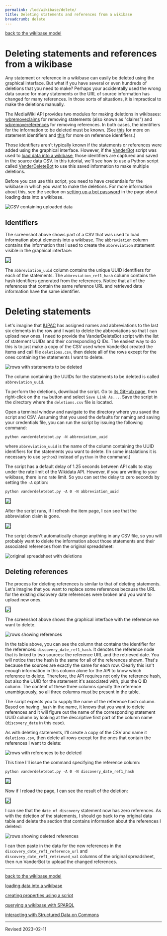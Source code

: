 ```yaml
---
permalink: /lod/wikibase/delete/
title: Deleting statements and references from a wikibase
breadcrumb: delete
---
```


[back to the wikibase model](../)

# Deleting statements and references from a wikibase

Any statement or reference in a wikibase can easily be deleted using the graphical interface. But what if you have several or even hundreds of deletions that you need to make? Perhaps your accidentally used the wrong data source for many statements or the URL of source information has changed for many references. In those sorts of situations, it is impractical to make the deletions manually. 

The MediaWiki API provides two modules for making deletions in wikibases: [wbremoveclaims](https://www.wikidata.org/w/api.php?action=help&modules=wbremoveclaims) for removing statements (also known as "claims") and [wbremovereferences](https://www.wikidata.org/w/api.php?action=help&modules=wbremovereferences) for removing references. In both cases, the identifiers for the information to be deleted must be known. (See [this](../#statement-instances) for more on statement identifiers and [this](../#references) for more on reference identifiers.) 

Those identifiers aren't typically known if the statements or references were added using the graphical interface. However, if the [VanderBot](http://vanderbi.lt/vanderbot) script was used to [load data into a wikibase](../load/), those identifiers are captured and saved in the source data CSV. In this tutorial, we'll see how to use a Python script called [VanderDeleteBot](https://github.com/HeardLibrary/linked-data/blob/master/vanderbot/vanderdeletebot.md) to use this saved information to make multiple deletions. 

Before you can use this script, you need to have credentials for the wikibase in which you want to make the deletions. For more information about this, see the section on [setting up a bot password](../load/#set-up-a-bot-password) in the page about loading data into a wikibase.

![CSV containing uploaded data](images/uploaded_data.png)

## Identifiers

The screenshot above shows part of a CSV that was used to load information about elements into a wikibase. The `abbreviation` column contains the information that I used to create the `abbreviation` statement visible in the graphical interface:

<img src="images/identifiers_gui.png" style="border:1px solid black">

The `abbreviation_uuid` column contains the unique UUID identifiers for each of the statements. The `abbreviation_ref1_hash` column contains the hash identifiers generated from the references. Notice that all of the references that contain the same reference URL and retrieved date information have the same identifier.

# Deleting statements

Let's imagine that [IUPAC](https://iupac.org/) has assigned names and abbreviations to the last six elements in the row and I want to delete the abbreviations so that I can upload new ones. I need to provide the VanderDeleteBot script with the list of statement UUIDs and their corresponding Q IDs. The easiest way to do this is to just make a copy of the CSV used when VanderBot created the items and call file `deletions.csv`, then delete all of the rows except for the ones containing the statements I want to delete.

![rows with statements to be deleted](images/deletions_csv.png)

The column containing the UUIDs for the statements to be deleted is called `abbreviation_uuid`.

To perform the deletions, download the script. Go to [its GitHub page](https://github.com/HeardLibrary/linked-data/blob/master/vanderbot/vanderdeletebot.py), then right-click on the `raw` button and select `Save Link As...`. Save the script in the directory where the `deletions.csv` file is located. 

Open a terminal window and navigate to the directory where you saved the script and CSV. Assuming that you used the defaults for naming and saving your credentials file, you can run the script by issuing the following command:

```
python vanderdeletebot.py -N abbreviation_uuid
```

where `abbreviation_uuid` is the name of the column containing the UUID identifiers for the statements you want to delete. (In some instalations it is necessary to use `python3` instead of `python` in the command.)

The script has a default delay of 1.25 seconds between API calls to stay under the rate limit of the Wikidata API. However, if you are writing to your wikibase, there is no rate limit. So you can set the delay to zero seconds by setting the `-A` option:

```
python vanderdeletebot.py -A 0 -N abbreviation_uuid
```

<img src="images/script_running.png" style="border:1px solid black">

After the script runs, if I refresh the item page, I can see that the abbreviation claim is gone.

<img src="images/finished_gui.png" style="border:1px solid black">

The script doesn't automatically change anything in any CSV file, so you will probably want to delete the information about those statements and their associated references from the original spreadsheet:

![original spreadsheet with deletions](images/deleted_csv.png)


## Deleting references

The process for deleting references is similar to that of deleting statements. Let's imagine that you want to replace some references because the URL for the existing discovery date references were broken and you want to upload new ones.

<img src="images/gui_pre_ref_deletion.png" style="border:1px solid black">

The screenshot above shows the graphical interface with the reference we want to delete.

![rows showing references](images/ref_table.png)

In the table above, you can see the column that contains the identifier for the references: `discovery_date_ref1_hash`. It denotes the reference node that is linked to two sources: the reference URL and the retrieved date. You will notice that the hash is the same for all of the references shown. That's because the sources are exactly the same for each row. Clearly this isn't enough information in this column alone for the API to know which reference to delete. Therefore, the API requires not only the reference hash, but also the UUID for the statement it's associated with, plus the Q ID column. The content of these three columns specify the reference unambiguously, so all three columns must be present in the table.

The script expects you to supply the name of the reference hash column. Based on having `_hash` in the name, it knows that you want to delete references and it will figure out the name of the corresponding statement UUID column by looking at the descriptive first part of the column name (`discovery_date` in this case). 

As with deleting statements, I'll create a copy of the CSV and name it `deletions.csv`, then delete all rows except for the ones that contain the references I want to delete:

![rows with references to be deleted](images/ref_rows_to_delete.png)

This time I'll issue the command specifying the reference column:

```
python vanderdeletebot.py -A 0 -N discovery_date_ref1_hash
```

<img src="images/script_deleting_refs.png" style="border:1px solid black">

Now if I reload the page, I can see the result of the deletion:

<img src="images/gui_post_ref_deletion.png" style="border:1px solid black">

I can see that the `date of discovery` statement now has zero references. As with the deletion of the statements, I should go back to my original data table and delete the section that contains information about the references I deleted:

![rows showing deleted references](images/rows_showing_deleted_refs.png)

I can then paste in the data for the new references in the `discovery_date_ref1_reference_url` and `discovery_date_ref1_retrieved_val` columns of the original spreadsheet, then run VanderBot to upload the changed references. 

----

[back to the wikibase model](../)

[loading data into a wikibase](../load/)

[creating properties using a script](../properties/)

[querying a wikibase with SPARQL](../sparql/)

[interacting with Structured Data on Commons](../sdoc/)

----
Revised 2023-02-11
